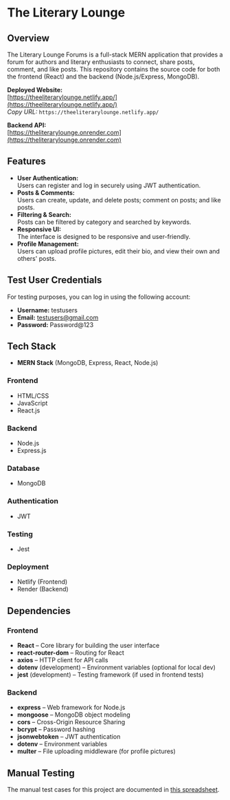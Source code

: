 # The Literary Lounge

## Overview

The Literary Lounge Forums is a full-stack MERN application that provides a forum for authors and literary enthusiasts to connect, share posts, comment, and like posts. This repository contains the source code for both the frontend (React) and the backend (Node.js/Express, MongoDB).

**Deployed Website:**  
[https://theeliterarylounge.netlify.app/](https://theeliterarylounge.netlify.app/)  
*Copy URL:* `https://theeliterarylounge.netlify.app/`

**Backend API:**  
[https://theliterarylounge.onrender.com](https://theliterarylounge.onrender.com)

## Features

- **User Authentication:**  
  Users can register and log in securely using JWT authentication.
- **Posts & Comments:**  
  Users can create, update, and delete posts; comment on posts; and like posts.
- **Filtering & Search:**  
  Posts can be filtered by category and searched by keywords.
- **Responsive UI:**  
  The interface is designed to be responsive and user-friendly.
- **Profile Management:**  
  Users can upload profile pictures, edit their bio, and view their own and others' posts.

## Test User Credentials

For testing purposes, you can log in using the following account:

- **Username:** testusers  
- **Email:** testusers@gmail.com  
- **Password:** Password@123

## Tech Stack

- **MERN Stack** (MongoDB, Express, React, Node.js)

### Frontend
- HTML/CSS
- JavaScript
- React.js
### Backend
- Node.js
- Express.js
### Database
- MongoDB
### Authentication
- JWT
### Testing
- Jest
### Deployment
- Netlify (Frontend)
- Render (Backend)


## Dependencies

### Frontend
- **React** – Core library for building the user interface
- **react-router-dom** – Routing for React
- **axios** – HTTP client for API calls
- **dotenv** (development) – Environment variables (optional for local dev)
- **jest** (development) – Testing framework (if used in frontend tests)
### Backend
- **express** – Web framework for Node.js
- **mongoose** – MongoDB object modeling
- **cors** – Cross-Origin Resource Sharing
- **bcrypt** – Password hashing
- **jsonwebtoken** – JWT authentication
- **dotenv** – Environment variables
- **multer** – File uploading middleware (for profile pictures)

## Manual Testing

The manual test cases for this project are documented in [this spreadsheet](https://docs.google.com/spreadsheets/d/12bB-324YXr_yZjFTtHduRqp8wv6htXJPx125ejoe9jM/edit?usp=sharing).


